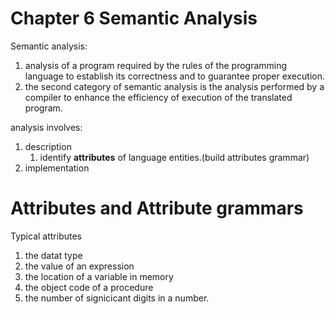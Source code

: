 # Chapter 6 Semantic Analysis

Semantic analysis:

1. analysis of a program required by the rules of the programming language to establish its correctness and to guarantee proper execution.
2. the second category of semantic analysis is the analysis performed by a compiler to enhance the efficiency of execution of the translated program.
   
analysis involves:

1. description
   1. identify **attributes** of language entities.(build attributes grammar)
2. implementation

# Attributes and Attribute grammars

Typical attributes

1. the datat type
2. the value of an expression
3. the location of a variable in memory
4. the object code of a procedure
5. the number of signicicant digits in a number.
